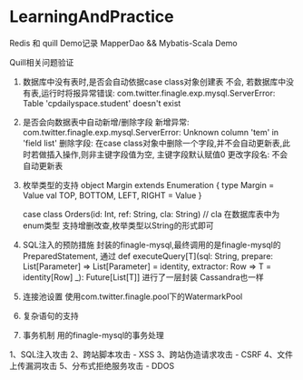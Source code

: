 # LearningAndPractice
Redis 和 quill Demo记录
MapperDao && Mybatis-Scala Demo

Quill相关问题验证
1) 数据库中没有表时,是否会自动依据case class对象创建表
   不会, 若数据库中没有表,运行时将报异常错误: com.twitter.finagle.exp.mysql.ServerError: Table 'cpdailyspace.student' doesn't exist

2) 是否会向数据表中自动新增/删除字段
   新增异常: com.twitter.finagle.exp.mysql.ServerError: Unknown column 'tem' in 'field list'
   删除字段: 在case class对象中删除一个字段,并不会自动更新表,此时若做插入操作,则非主键字段值为空, 主键字段默认赋值0
   更改字段名: 不会自动更新表

3) 枚举类型的支持
   object Margin extends Enumeration {
     type Margin = Value
     val TOP, BOTTOM, LEFT, RIGHT = Value
   }

   case class Orders(id: Int, ref: String, cla: String)  // cla 在数据库表中为enum类型
   支持增删改查,枚举类型以String的形式即可

4) SQL注入的预防措施
   封装的finagle-mysql,最终调用的是finagle-mysql的PreparedStatement, 通过
   def executeQuery[T](sql: String, prepare: List[Parameter] => List[Parameter] = identity, extractor: Row => T = identity[Row] _): Future[List[T]]
   进行了一层封装
   Cassandra也一样

5) 连接池设置
   使用com.twitter.finagle.pool下的WatermarkPool


6) 复杂语句的支持

7) 事务机制
   用的finagle-mysql的事务处理





1、SQL注入攻击
2、跨站脚本攻击 - XSS
3、跨站伪造请求攻击 - CSRF
4、文件上传漏洞攻击
5、分布式拒绝服务攻击 - DDOS




